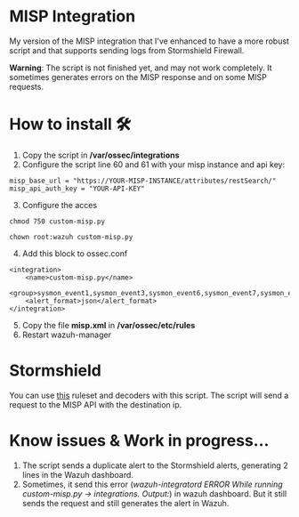 # MISP Integration
My version of the MISP integration that I've enhanced to have a more robust script and that supports sending logs from Stormshield Firewall.

**Warning**: The script is not finished yet, and may not work completely. 
It sometimes generates errors on the MISP response and on some MISP requests.

# How to install 🛠️
1. Copy the script in **/var/ossec/integrations**
2. Configure the script line 60 and 61 with your misp instance and api key:
```
misp_base_url = "https://YOUR-MISP-INSTANCE/attributes/restSearch/"
misp_api_auth_key = "YOUR-API-KEY"
```
3. Configure the acces
```
chmod 750 custom-misp.py
```
```
chown root:wazuh custom-misp.py
```
4. Add this block to ossec.conf
```
<integration>
    <name>custom-misp.py</name>
    <group>sysmon_event1,sysmon_event3,sysmon_event6,sysmon_event7,sysmon_event_15,sysmon_event_22,syscheck,stormshield</group>
    <alert_format>json</alert_format>
</integration>
```
5. Copy the file **misp.xml** in **/var/ossec/etc/rules**
6. Restart wazuh-manager

# Stormshield
You can use [this](https://github.com/FryggFR/Wazuh-Stormshield/tree/master) ruleset and decoders with this script.
The script will send a request to the MISP API with the destination ip.

# Know issues & Work in progress...

1) The script sends a duplicate alert to the Stormshield alerts, generating 2 lines in the Wazuh dashboard.
2) Sometimes, it send this error (*wazuh-integratord ERROR  While running custom-misp.py -> integrations. Output:*) in wazuh dashboard. But it still sends the request and still generates the alert in Wazuh.
